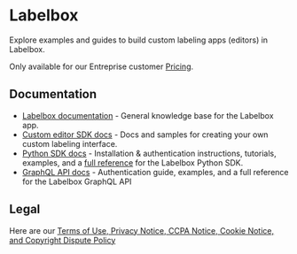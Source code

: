 # Labelbox
Explore examples and guides to build custom labeling apps (editors) in Labelbox.

Only available for our Entreprise customer [Pricing](https://labelbox.com/pricing/).


## Documentation
* [Labelbox documentation](https://docs.labelbox.com/) - General knowledge base for the Labelbox app.
* [Custom editor SDK docs](https://github.com/Labelbox/labelbox/tree/master/custom-interfaces) - Docs and samples for creating your own custom labeling interface.
* [Python SDK docs](https://docs.labelbox.com/reference/installation-authentication) - Installation & authentication instructions, tutorials, examples, and a [full reference](https://labelbox-python.readthedocs.io/en/latest/) for the Labelbox Python SDK.
* [GraphQL API docs](https://docs.labelbox.com/reference/annotation-counts) - Authentication guide, examples, and a full reference for the Labelbox GraphQL API

## Legal
Here are our [Terms of Use, Privacy Notice, CCPA Notice, Cookie Notice, and Copyright Dispute Policy](https://docs.labelbox.com/en/legal)
